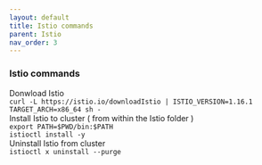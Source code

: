 ```yaml
---
layout: default
title: Istio commands
parent: Istio
nav_order: 3
---
```

### Istio commands

Donwload Istio   
```curl -L https://istio.io/downloadIstio | ISTIO_VERSION=1.16.1 TARGET_ARCH=x86_64 sh -```   
Install Istio to cluster ( from within the Istio folder )    
```export PATH=$PWD/bin:$PATH```     
```istioctl install -y```   
Uninstall Istio from cluster   
```istioctl x uninstall --purge```   